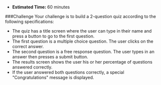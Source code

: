 * **Estimated Time:** 60 minutes

###Challenge
Your challenge is to build a 2-question quiz according to the following specifications:

*	The quiz has a title screen where the user can type in their name and press a button to go to the first question.
*	The first question is a multiple choice question. The user clicks on the correct answer.
*	The second question is a free response question. The user types in an answer then presses a submit button.
*	The results screen shows the user his or her percentage of questions answered correctly.
*	If the user answered both questions correctly, a special "Congratulations" message is displayed.